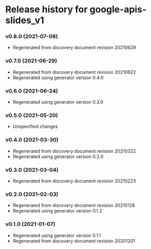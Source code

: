 # Release history for google-apis-slides_v1

### v0.8.0 (2021-07-08)

* Regenerated from discovery document revision 20210629

### v0.7.0 (2021-06-29)

* Regenerated from discovery document revision 20210622
* Regenerated using generator version 0.4.0

### v0.6.0 (2021-06-24)

* Regenerated using generator version 0.3.0

### v0.5.0 (2021-05-20)

* Unspecified changes

### v0.4.0 (2021-03-30)

* Regenerated from discovery document revision 20210322
* Regenerated using generator version 0.2.0

### v0.3.0 (2021-03-04)

* Regenerated from discovery document revision 20210223

### v0.2.0 (2021-02-03)

* Regenerated from discovery document revision 20210128
* Regenerated using generator version 0.1.2

### v0.1.0 (2021-01-07)

* Regenerated using generator version 0.1.1
* Regenerated from discovery document revision 20201201

